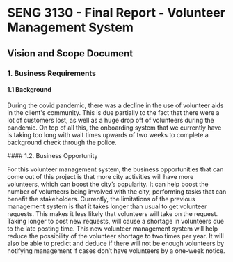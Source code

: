 # SENG 3130 - Final Report - Volunteer Management System

## Vision and Scope Document
 
### 1. Business Requirements
#### 1.1 Background
<p>During the covid pandemic, there was a decline in the use of volunteer aids in the client's
community. This is due partially to the fact that there were a lot of customers lost, as well as a
huge drop off of volunteers during the pandemic. On top of all this, the onboarding system that
we currently have is taking too long with wait times upwards of two weeks to complete a
background check through the police.</p>
#### 1.2. Business Opportunity
<p>For this volunteer management system, the business opportunities that can come out of this
project is that more city activities will have more volunteers, which can boost the city’s
popularity. It can help boost the number of volunteers being involved with the city, performing
tasks that can benefit the stakeholders. Currently, the limitations of the previous management
system is that it takes longer than usual to get volunteer requests. This makes it less likely that
volunteers will take on the request. Taking longer to post new requests, will cause a shortage in
volunteers due to the late posting time. This new volunteer management system will help
reduce the possibility of the volunteer shortage to two times per year. It will also be able to
predict and deduce if there will not be enough volunteers by notifying management if cases
don’t have volunteers by a one-week notice.</p>
